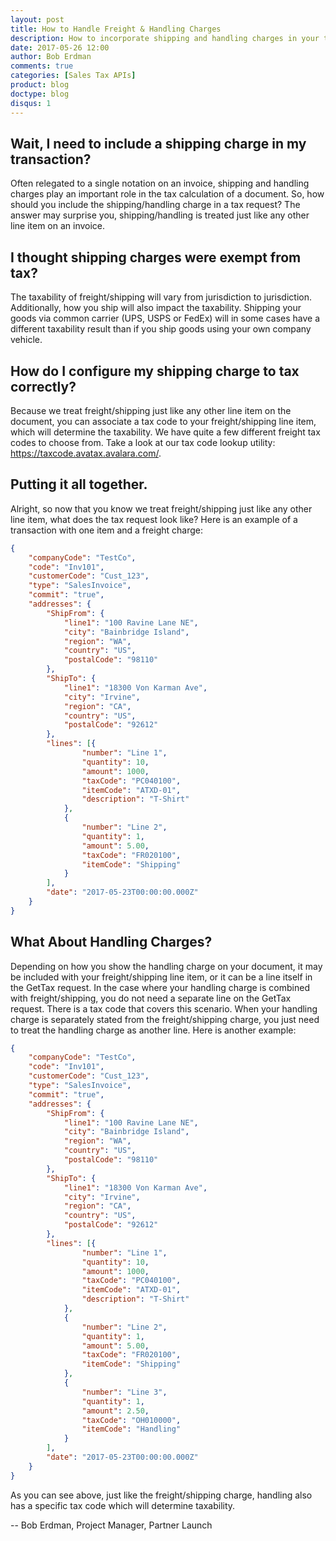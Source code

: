 ```yaml
---
layout: post
title: How to Handle Freight & Handling Charges
description: How to incorporate shipping and handling charges in your tax request
date: 2017-05-26 12:00
author: Bob Erdman
comments: true
categories: [Sales Tax APIs]
product: blog
doctype: blog
disqus: 1
---
```


<h2>Wait, I need to include a shipping charge in my transaction?</h2>

Often relegated to a single notation on an invoice, shipping and handling charges play an important role in the tax calculation of a document. So, how should you include the shipping/handling charge in a tax request? The answer may surprise you, shipping/handling is treated just like any other line item on an invoice.

<h2>I thought shipping charges were exempt from tax?</h2>

The taxability of freight/shipping will vary from jurisdiction to jurisdiction. Additionally, how you ship will also impact the taxability. Shipping your goods via common carrier (UPS, USPS or FedEx) will in some cases have a different taxability result than if you ship goods using your own company vehicle.

<h2>How do I configure my shipping charge to tax correctly?</h2>

Because we treat freight/shipping just like any other line item on the document, you can associate a tax code to your freight/shipping line item, which will determine the taxability. We have quite a few different freight tax codes to choose from. Take a look at our tax code lookup utility: <a href="https://taxcode.avatax.avalara.com/">https://taxcode.avatax.avalara.com/</a>.

<h2>Putting it all together.</h2>

Alright, so now that you know we treat freight/shipping just like any other line item, what does the tax request look like? Here is an example of a transaction with one item and a freight charge:

```json
{
	"companyCode": "TestCo",
	"code": "Inv101",
	"customerCode": "Cust_123",
	"type": "SalesInvoice",
	"commit": "true",
	"addresses": {
		"ShipFrom": {
			"line1": "100 Ravine Lane NE",
			"city": "Bainbridge Island",
			"region": "WA",
			"country": "US",
			"postalCode": "98110"
		},
		"ShipTo": {
			"line1": "18300 Von Karman Ave",
			"city": "Irvine",
			"region": "CA",
			"country": "US",
			"postalCode": "92612"
		},
		"lines": [{
				"number": "Line 1",
				"quantity": 10,
				"amount": 1000,
				"taxCode": "PC040100",
				"itemCode": "ATXD-01",
				"description": "T-Shirt"
			},
			{
				"number": "Line 2",
				"quantity": 1,
				"amount": 5.00,
				"taxCode": "FR020100",
				"itemCode": "Shipping"
			}
		],
		"date": "2017-05-23T00:00:00.000Z"
	}
}
```

<h2>What About Handling Charges?</h2>
Depending on how you show the handling charge on your document, it may be included with your freight/shipping line item, or it can be a line itself in the GetTax request. In the case where your handling charge is combined with freight/shipping, you do not need a separate line on the GetTax request. There is a tax code that covers this scenario. When your handling charge is separately stated from the freight/shipping charge, you just need to treat the handling charge as another line. Here is another example:

```json
{
	"companyCode": "TestCo",
	"code": "Inv101",
	"customerCode": "Cust_123",
	"type": "SalesInvoice",
	"commit": "true",
	"addresses": {
		"ShipFrom": {
			"line1": "100 Ravine Lane NE",
			"city": "Bainbridge Island",
			"region": "WA",
			"country": "US",
			"postalCode": "98110"
		},
		"ShipTo": {
			"line1": "18300 Von Karman Ave",
			"city": "Irvine",
			"region": "CA",
			"country": "US",
			"postalCode": "92612"
		},
		"lines": [{
				"number": "Line 1",
				"quantity": 10,
				"amount": 1000,
				"taxCode": "PC040100",
				"itemCode": "ATXD-01",
				"description": "T-Shirt"
			},
			{
				"number": "Line 2",
				"quantity": 1,
				"amount": 5.00,
				"taxCode": "FR020100",
				"itemCode": "Shipping"
			},
			{
				"number": "Line 3",
				"quantity": 1,
				"amount": 2.50,
				"taxCode": "OH010000",
				"itemCode": "Handling"
			}
		],
		"date": "2017-05-23T00:00:00.000Z"
	}
}
```

As you can see above, just like the freight/shipping charge, handling also has a specific tax code which will determine taxability.

-- Bob Erdman, Project Manager, Partner Launch



